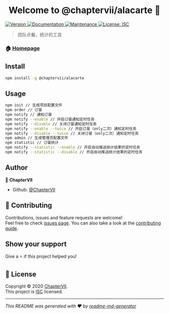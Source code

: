 <h1 align="center">Welcome to @chaptervii/alacarte 👋</h1>
<p>
  <a href="https://www.npmjs.com/package/@chaptervii/alacarte" target="_blank">
    <img alt="Version" src="https://img.shields.io/npm/v/@chaptervii/alacarte.svg">
  </a>
  <a href="https://github.com/ChapterVII/a-la-carte#readme" target="_blank">
    <img alt="Documentation" src="https://img.shields.io/badge/documentation-yes-brightgreen.svg" />
  </a>
  <a href="https://github.com/ChapterVII/a-la-carte/graphs/commit-activity" target="_blank">
    <img alt="Maintenance" src="https://img.shields.io/badge/Maintained%3F-yes-green.svg" />
  </a>
  <a href="https://github.com/ChapterVII/a-la-carte/blob/master/LICENSE" target="_blank">
    <img alt="License: ISC" src="https://img.shields.io/github/license/ChapterVII/@chaptervii/alacarte" />
  </a>
</p>

> 团队点餐，统计的工具

### 🏠 [Homepage](https://github.com/ChapterVII/a-la-carte#README)

## Install

```sh
npm install -g @chaptervii/alacarte
```

## Usage

```sh
npm init // 生成项目配置文件
npm order // 订餐
npm notify // 通知订餐
npm notify --enable // 开启订餐通知定时任务
npm notify --disable // 关闭订餐通知定时任务
npm notify --enable --twice // 开启订餐（only二次）通知定时任务
npm notify --disable --twice // 关闭订餐（only二次）通知定时任务
npm admin // 生成管理员配置文件
npm statistic // 订餐统计
npm notify --statistic --enable // 开启自动推送统计结果的定时任务
npm notify --statistic --disable // 开启自动推送统计结果的定时任务
```

## Author

👤 **ChapterVII**

* Github: [@ChapterVII](https://github.com/ChapterVII)

## 🤝 Contributing

Contributions, issues and feature requests are welcome!<br />Feel free to check [issues page](https://github.com/ChapterVII/a-la-carte/issues). You can also take a look at the [contributing guide](https://github.com/ChapterVII/a-la-carte/blob/master/CONTRIBUTING.md).

## Show your support

Give a ⭐️ if this project helped you!

## 📝 License

Copyright © 2020 [ChapterVII](https://github.com/ChapterVII).<br />
This project is [ISC](https://github.com/ChapterVII/a-la-carte/blob/master/LICENSE) licensed.

***
_This README was generated with ❤️ by [readme-md-generator](https://github.com/kefranabg/readme-md-generator)_